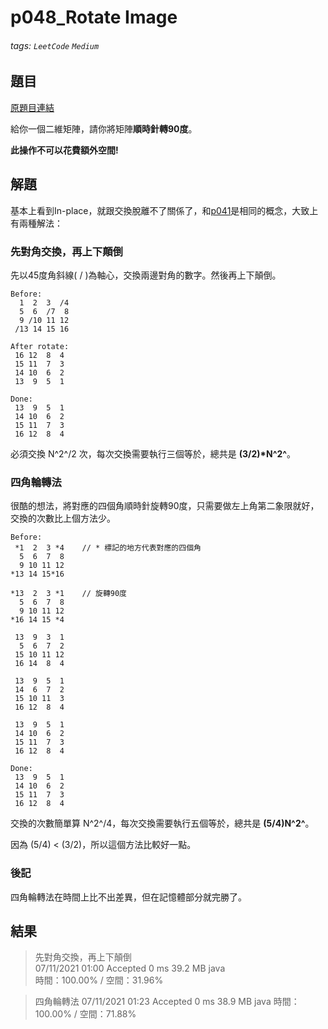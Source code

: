 # p048_Rotate Image

###### tags: `LeetCode` `Medium`

## 題目
[原題目連結](https://leetcode.com/problems/rotate-image/)

給你一個二維矩陣，請你將矩陣**順時針轉90度**。

**此操作不可以花費額外空間!**

## 解題
基本上看到In-place，就跟交換脫離不了關係了，和[p041](https://hackmd.io/l4sMW7eOQVeGtKShYcktFA)是相同的概念，大致上有兩種解法：

### 先對角交換，再上下顛倒
先以45度角斜線( / )為軸心，交換兩邊對角的數字。然後再上下顛倒。

```
Before:
  1  2  3  /4
  5  6  /7  8
  9 /10 11 12
 /13 14 15 16

After rotate:
 16 12  8  4
 15 11  7  3
 14 10  6  2
 13  9  5  1

Done:
 13  9  5  1
 14 10  6  2
 15 11  7  3
 16 12  8  4
```

必須交換 N^2^/2 次，每次交換需要執行三個等於，總共是 **(3/2)*N^2^**。

### 四角輪轉法
很酷的想法，將對應的四個角順時針旋轉90度，只需要做左上角第二象限就好，交換的次數比上個方法少。

```
Before:
 *1  2  3 *4    // * 標記的地方代表對應的四個角
  5  6  7  8
  9 10 11 12
*13 14 15*16

*13  2  3 *1    // 旋轉90度
  5  6  7  8
  9 10 11 12
*16 14 15 *4

 13  9  3  1
  5  6  7  2
 15 10 11 12
 16 14  8  4

 13  9  5  1
 14  6  7  2
 15 10 11  3
 16 12  8  4

 13  9  5  1
 14 10  6  2
 15 11  7  3
 16 12  8  4

Done:
 13  9  5  1
 14 10  6  2
 15 11  7  3
 16 12  8  4
```

交換的次數簡單算 N^2^/4，每次交換需要執行五個等於，總共是 **(5/4)N^2^**。

因為 (5/4) < (3/2)，所以這個方法比較好一點。

### 後記
四角輪轉法在時間上比不出差異，但在記憶體部分就完勝了。

## 結果
> 先對角交換，再上下顛倒  
> 07/11/2021 01:00	Accepted	0 ms	39.2 MB	java  
> 時間：100.00% / 空間：31.96%

> 四角輪轉法
> 07/11/2021 01:23	Accepted	0 ms	38.9 MB	java
> 時間：100.00% / 空間：71.88%